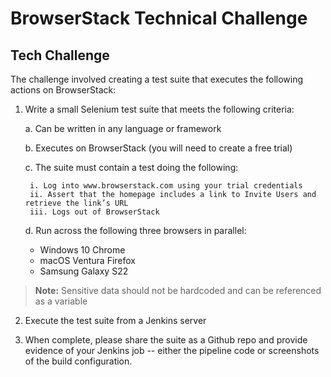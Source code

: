 # BrowserStack Technical Challenge

## Tech Challenge

The challenge involved creating a test suite that executes the following actions on BrowserStack:

1. Write a small Selenium test suite that meets the following criteria:

    a. Can be written in any language or framework

    b. Executes on BrowserStack (you will need to create a free trial)

    c. The suite must contain a test doing the following:

        i. Log into www.browserstack.com using your trial credentials
        ii. Assert that the homepage includes a link to Invite Users and retrieve the link’s URL
        iii. Logs out of BrowserStack

    d. Run across the following three browsers in parallel:

      - Windows 10 Chrome
      - macOS Ventura Firefox
      - Samsung Galaxy S22

> **Note:** Sensitive data should not be hardcoded and can be referenced as a variable

2. Execute the test suite from a Jenkins server

3. When complete, please share the suite as a Github repo and provide evidence of your Jenkins job -- either the pipeline code or screenshots of the build configuration.
